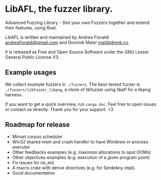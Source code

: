 # LibAFL, the fuzzer library.

Advanced Fuzzing Library - Slot your own Fuzzers together and extend their features, using Rust.

LibAFL is written and maintained by Andrea Fioraldi <andreafioraldi@gmail.com> and Dominik Maier <mail@dmnk.co>.

It is released as Free and Open Source Software under the GNU Lesser General Public License V3.

## Example usages

We collect example fuzzers in `./fuzzers`.
The best-tested fuzzer is `./fuzzers/libfuzzer_libpng`, a clone of libfuzzer using libafl for a libpng harness.

If you want to get a quick overview, run `cargo doc`.
Feel free to open issues or contact us directly. Thank you for your support. <3

## Roadmap for release

+ Minset corpus scheduler
+ Win32 shared mem and crash handler to have Windows in-process executor
+ Other feedbacks examples (e.g. maximize allocations to spot OOMs)
+ Other objectives examples (e.g. execution of a given program point)
+ Fix issues for no_std
+ A macro crate with derive directives (e.g. for SerdeAny impl).
+ Good documentation
